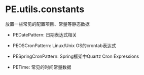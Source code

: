 PE.utils.constants
=============

放置一些常见的配置项目、常量等静态数据

* PEDatePattern: 日期表达式相关

* PEOSCronPattern: Linux/Unix OS的crontab表达式

* PESpringCronPattern: Spring框架中Quartz Cron Expressions

* PETime: 常见的时间常量数据
